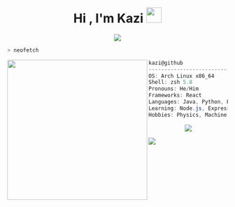 <h1 align="center">Hi , I'm Kazi <img src="https://media.giphy.com/media/TEnXkcsHrP4YedChhA/giphy.gif" width="35"></h1>
<p align="center">
  <a href="https://github.com/DenverCoder1/readme-typing-svg"><img src="https://readme-typing-svg.herokuapp.com?lines=Big+Data;Machine+Learning;Blockchain;Artificial+intelligence;Quantum+communication;and+internet+of+things&center=true&width=500&height=50"></a>
</p>


```zsh
> neofetch
```


<img align="left" src="https://media.tenor.com/p0kz7NOqxTkAAAAC/kaito-typing.gif" width="320" /> 

```csharp
kazi@github
-------------------------
OS: Arch Linux x86_64
Shell: zsh 5.8
Pronouns: He/Him
Frameworks: React
Languages: Java, Python, HTML, CSS
Learning: Node.js, Express, PostgreSQL, C++
Hobbies: Physics, Machine Learning, Big Data !! 

```


<center> <img src="https://media.giphy.com/media/4TtTVTmBoXp8txRU0C/giphy.gif"/> </center>

![](https://visitor-badge.glitch.me/badge?page_id=kazisean)
